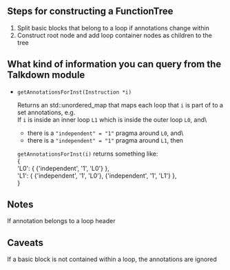 ## Steps for constructing a FunctionTree

1. Split basic blocks that belong to a loop if annotations change within
2. Construct root node and add loop container nodes as children to the tree

## What kind of information you can query from the Talkdown module
- `getAnnotationsForInst(Instruction *i)`

  Returns an std::unordered\_map that maps each loop that `i` is part of to a set annotations, e.g.\
  If `i` is inside an inner loop `L1` which is inside the outer loop `L0`, and\
    - there is a `"independent" = "1"` pragma around `L0`, and\
    - there is a `"independent" = "1"` pragma around `L1`, then

  `getAnnotationsForInst(i)` returns something like:\
      \{\
        'L0': \{ \{'independent', '1', 'L0'\} \},\
        'L1': \{ \{'independent', '1', 'L0'\}, \{'independent', '1', 'L1'\} \},\
      \}

## Notes

If annotation belongs to a loop header

## Caveats

If a basic block is not contained within a loop, the annotations are ignored
